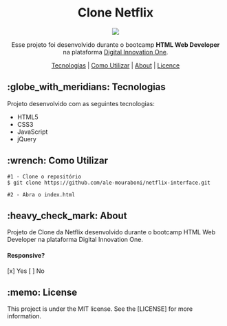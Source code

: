 <h1 align="center">Clone Netflix</h1>
<p align="center">
  <img src="assets/readme/netflix-clone.gif">
</p>

<p align="center">
  Esse projeto foi desenvolvido durante o bootcamp <strong>HTML Web Developer</strong> na plataforma <a href="https://digitalinnovation.one/">Digital Innovation One</a>.
</p>

<p align="center">
  <a href="#technology">Tecnologias</a> | 
  <a href="#c-utilizar">Como Utilizar</a> |
  <a href="#about">About</a> |
  <a href="#license">Licence</a> 
</p>

<h2 id="technology">:globe_with_meridians: Tecnologias</h2>
<p>Projeto desenvolvido com as seguintes tecnologias:</p>
<ul>
  <li>HTML5</li>
  <li>CSS3</li>
  <li>JavaScript</li>
  <li>jQuery</li>
</ul>

<h2 id="c-utilizar">:wrench: Como Utilizar</h2>

```
#1 - Clone o repositório
$ git clone https://github.com/ale-mouraboni/netflix-interface.git

#2 - Abra o index.html
```
<h2 id="about">:heavy_check_mark: About</h2>
<p>Projeto de Clone da Netflix desenvolvido durante o bootcamp HTML Web Developer na plataforma Digital Innovation One.
<h4>Responsive?</h4>
[x] Yes  [ ] No
</p>

<h2 id="license">:memo: License</h2>
<p>This project is under the MIT license. See the [LICENSE] for more information.
</p>
